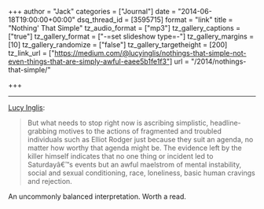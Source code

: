 +++
author = "Jack"
categories = ["Journal"]
date = "2014-06-18T19:00:00+00:00"
dsq_thread_id = [3595715]
format = "link"
title = "Nothing' That Simple"
tz_audio_format = ["mp3"]
tz_gallery_captions = ["true"]
tz_gallery_format = ["-=set slideshow type=-"]
tz_gallery_margins = [10]
tz_gallery_randomize = ["false"]
tz_gallery_targetheight = [200]
tz_link_url = ["https://medium.com/@lucyinglis/nothings-that-simple-not-even-things-that-are-simply-awful-eaee5b1fe1f3"]
url = "/2014/nothings-that-simple/"

+++

* * *

[Lucy Inglis][1]:

> But what needs to stop right now is ascribing simplistic, headline-grabbing motives to the actions of fragmented and troubled individuals such as Elliot Rodger just because they suit an agenda, no matter how worthy that agenda might be. The evidence left by the killer himself indicates that no one thing or incident led to Saturdayâ€™s events but an awful maelstrom of mental instability, social and sexual conditioning, race, loneliness, basic human cravings and rejection.

An uncommonly balanced interpretation. Worth a read.

 [1]: https://medium.com/@lucyinglis/nothings-that-simple-not-even-things-that-are-simply-awful-eaee5b1fe1f3